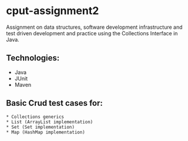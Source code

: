 # cput-assignment2
Assignment on data structures, software development infrastructure and test driven development and practice using the Collections Interface in Java.

## Technologies:
   - Java
   - JUnit
   - Maven

## Basic Crud test cases for:
    * Collections generics
    * List (ArrayList implementation)
    * Set (Set implementation)
    * Map (HashMap implementation)
